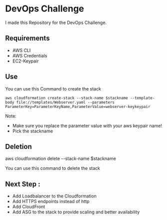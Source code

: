 # DevOps Challenge

I made this Repository for the DevOps Challenge.

## Requirements

- AWS CLI
- AWS Credentials
- EC2-Keypair

## Use

You can use this Command to create the stack

`aws cloudformation create-stack --stack-name $stackname --template-body file://templates/Webserver.yaml --parameters ParameterKey=ParameterKeyName,ParameterValue=webserver-keykeypair`

Note:
- Make sure you replace the parameter value with your aws keypair name!
- Pick the stackname

## Deletion

aws cloudformation delete  --stack-name $stackname

You can use this command to delete the stack

## Next Step :
- Add Loadbalancer to the Cloudformation
- Add HTTPS endpoints instead of http
- Add CloudFront
- Add ASG to the stack to provide scaling and better availability
